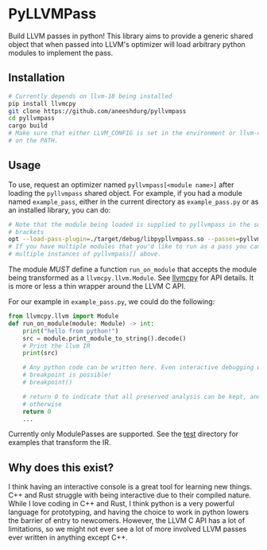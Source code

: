 # PyLLVMPass

Build LLVM passes in python! This library aims to provide a generic shared
object  that when passed into LLVM's optimizer will load arbitrary python
modules to implement the pass.

## Installation

```bash
# Currently depends on llvm-18 being installed
pip install llvmcpy
git clone https://github.com/aneeshdurg/pyllvmpass
cd pyllvmpass
cargo build
# Make sure that either LLVM_CONFIG is set in the environment or llvm-config is
# on the PATH.
```

## Usage

To use, request an optimizer named `pyllvmpass[<module name>]` after loading the
`pyllvmpass` shared object. For example, if you had a module named
`example_pass`, either in the current directory as `example_pass.py` or
as an installed library, you can do:

```bash
# Note that the module being loaded is supplied to pyllvmpass in the square
# brackets
opt --load-pass-plugin=./target/debug/libpypllvmpass.so --passes=pyllvmpass[example_pass] <inputs>...
# If you have multiple modules that you'd like to run as a pass you can include
# multiple instances of pyllvmpass[] above.
```

The module *MUST* define a function `run_on_module` that accepts the module
being transformed as a `llvmcpy.llvm.Module`. See
[llvmcpy](https://github.com/revng/llvmcpy) for API details. It is more or less
a thin wrapper around the LLVM C API.

For our example in `example_pass.py`, we could do the following:
```python
from llvmcpy.llvm import Module
def run_on_module(module: Module) -> int:
    print("hello from python!")
    src = module.print_module_to_string().decode()
    # Print the llvm IR
    print(src)

    # Any python code can be written here. Even interactive debugging with
    # breakpoint is possible!
    # breakpoint()

    # return 0 to indicate that all preserved analysis can be kept, and 1
    # otherwise
    return 0
    ...
```

Currently only ModulePasses are supported. See the [test](test/) directory for examples that
transform the IR.

## Why does this exist?

I think having an interactive console is a great tool for learning new things.
C++ and Rust struggle with being interactive due to their compiled nature. While
I love coding in C++ and Rust, I think python is a very powerful language for
prototyping, and having the choice to work in python lowers the barrier of entry
to newcomers. However, the LLVM C API has a lot of limitations, so we might not
ever see a lot of more involved LLVM passes ever written in anything except C++.
